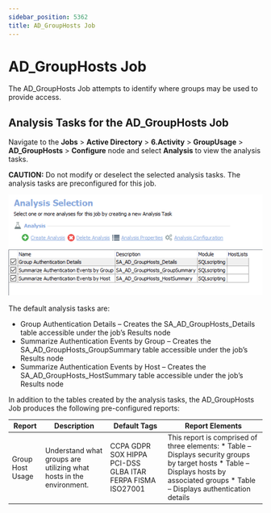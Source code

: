 ```yaml
---
sidebar_position: 5362
title: AD_GroupHosts Job
---
```


# AD\_GroupHosts Job

The AD\_GroupHosts Job attempts to identify where groups may be used to provide access.

## Analysis Tasks for the AD\_GroupHosts Job

Navigate to the **Jobs** > **Active Directory** > **6.Activity** > **GroupUsage** > **AD\_GroupHosts** > **Configure** node and select **Analysis** to view the analysis tasks.

**CAUTION:** Do not modify or deselect the selected analysis tasks. The analysis tasks are preconfigured for this job.

![Analysis Tasks for the AD_GroupHosts Job](../../../../../../../../static/images/AccessAnalyzer_12.0/Content/Resources/Images/EnterpriseAuditor/Solutions/ActiveDirectory/Activity/GroupUsage/GroupHostsAnalysis.png "Analysis Tasks for the AD_GroupHosts Job")

The default analysis tasks are:

* Group Authentication Details – Creates the SA\_AD\_GroupHosts\_Details table accessible under the job’s Results node
* Summarize Authentication Events by Group – Creates the SA\_AD\_GroupHosts\_GroupSummary table accessible under the job’s Results node
* Summarize Authentication Events by Host – Creates the SA\_AD\_GroupHosts\_HostSummary table accessible under the job’s Results node

In addition to the tables created by the analysis tasks, the AD\_GroupHosts Job produces the following pre-configured reports:

| Report | Description | Default Tags | Report Elements |
| --- | --- | --- | --- |
| Group Host Usage | Understand what groups are utilizing what hosts in the environment. | CCPA  GDPR  SOX  HIPPA  PCI-DSS  GLBA  ITAR  FERPA  FISMA  ISO27001 | This report is comprised of three elements:   * Table – Displays security groups by target hosts  * Table – Displays hosts by associated groups  * Table – Displays authentication details |